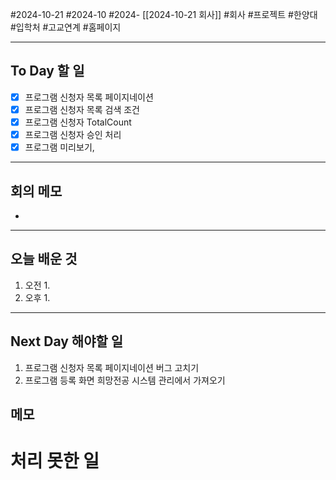 #2024-10-21 #2024-10 #2024- [[2024-10-21 회사]]
#회사 #프로젝트 #한양대 #입학처 #고교연계 #홈페이지

---
## To Day 할 일
- [x] 프로그램 신청자 목록 페이지네이션
- [x] 프로그램 신청자 목록 검색 조건
- [x] 프로그램 신청자 TotalCount 
- [x] 프로그램 신청자 승인 처리
- [x] 프로그램 미리보기, 
---
## 회의 메모
- 
---
## 오늘 배운 것
1. 오전
    1. 
2. 오후
    1. 
---
## Next Day 해야할 일
1. 프로그램 신청자 목록 페이지네이션 버그 고치기
2. 프로그램 등록 화면 희망전공 시스템 관리에서 가져오기


## 메모


# 처리 못한 일